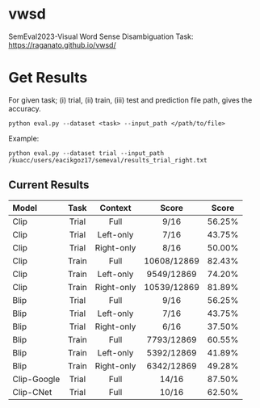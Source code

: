# vwsd
SemEval2023-Visual Word Sense Disambiguation Task: https://raganato.github.io/vwsd/

# Get Results
For given task; (i) trial, (ii) train, (iii) test and prediction file path, gives the accuracy.
```
python eval.py --dataset <task> --input_path </path/to/file>
```
Example:
```
python eval.py --dataset trial --input_path /kuacc/users/eacikgoz17/semeval/results_trial_right.txt
```

## Current Results
| Model         | Task            | Context       | Score         | Score         |
| :------------ |:---------------:|:-------------:|:-------------:|:-------------:|
| Clip          | Trial           |         Full  |      9/16     |     56.25%    |
| Clip          | Trial           |     Left-only |      7/16     |     43.75%    |
| Clip          | Trial           |    Right-only |      8/16     |     50.00%    |
| Clip          | Train           |         Full  |  10608/12869  |     82.43%    |
| Clip          | Train           |     Left-only |   9549/12869  |     74.20%    |
| Clip          | Train           |    Right-only |  10539/12869  |     81.89%    |
| Blip          | Trial           |         Full  |      9/16     |     56.25%    |
| Blip          | Trial           |     Left-only |      7/16     |     43.75%    |
| Blip          | Trial           |    Right-only |      6/16     |     37.50%    |
| Blip          | Train           |         Full  |   7793/12869  |     60.55%    |
| Blip          | Train           |     Left-only |   5392/12869  |     41.89%    |
| Blip          | Train           |    Right-only |   6342/12869  |     49.28%    |
| Clip-Google   | Trial           |         Full  |      14/16    |     87.50%    |
| Clip-CNet     | Trial           |         Full  |      10/16    |     62.50%    |
